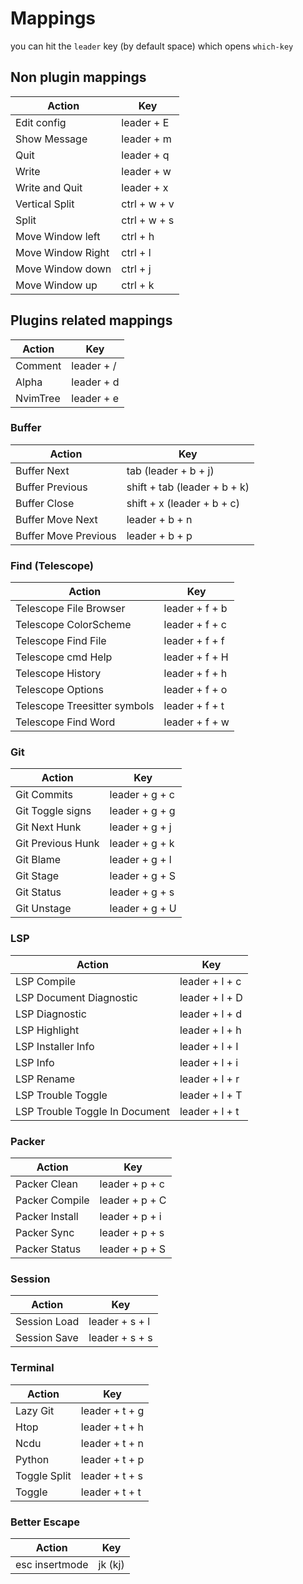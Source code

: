 # Mappings
you can hit the `leader` key (by default space) which opens `which-key`

## Non plugin mappings
| Action            | Key          |
| ----------------- | ------------ |
| Edit config       | leader + E   |
| Show Message      | leader + m   |
| Quit              | leader + q   |
| Write             | leader + w   |
| Write and Quit    | leader + x   |
| Vertical Split    | ctrl + w + v |
| Split             | ctrl + w + s |
| Move Window left  | ctrl + h     |
| Move Window Right | ctrl + l     |
| Move Window down  | ctrl + j     |
| Move Window up    | ctrl + k     |

## Plugins related mappings
| Action   | Key        |
| -------- | ---------- |
| Comment  | leader + / |
| Alpha    | leader + d |
| NvimTree | leader + e |

### Buffer
| Action               | Key                           |
| -------------------- | ----------------------------- |
| Buffer Next          | tab  (leader + b + j)         |
| Buffer Previous      | shift + tab  (leader + b + k) |
| Buffer Close         | shift + x (leader + b + c)    |
| Buffer Move Next     | leader + b + n                |
| Buffer Move Previous | leader + b + p                |

### Find (Telescope)
| Action                       | Key            |
| ---------------------------- | -------------- |
| Telescope File Browser       | leader + f + b |
| Telescope ColorScheme        | leader + f + c |
| Telescope Find File          | leader + f + f |
| Telescope cmd Help           | leader + f + H |
| Telescope History            | leader + f + h |
| Telescope Options            | leader + f + o |
| Telescope Treesitter symbols | leader + f + t |
| Telescope Find Word          | leader + f + w |

### Git
| Action            | Key            |
| ----------------- | -------------- |
| Git Commits       | leader + g + c |
| Git Toggle signs  | leader + g + g |
| Git Next Hunk     | leader + g + j |
| Git Previous Hunk | leader + g + k |
| Git Blame         | leader + g + l |
| Git Stage         | leader + g + S |
| Git Status        | leader + g + s |
| Git Unstage       | leader + g + U |

### LSP
| Action                         | Key            |
| ------------------------------ | -------------- |
| LSP Compile                    | leader + l + c |
| LSP Document Diagnostic        | leader + l + D |
| LSP Diagnostic                 | leader + l + d |
| LSP Highlight                  | leader + l + h |
| LSP Installer Info             | leader + l + I |
| LSP Info                       | leader + l + i |
| LSP Rename                     | leader + l + r |
| LSP Trouble Toggle             | leader + l + T |
| LSP Trouble Toggle In Document | leader + l + t |

### Packer
| Action         | Key            |
| -------------- | -------------- |
| Packer Clean   | leader + p + c |
| Packer Compile | leader + p + C |
| Packer Install | leader + p + i |
| Packer Sync    | leader + p + s |
| Packer Status  | leader + p + S |

### Session
| Action       | Key            |
| ------------ | -------------- |
| Session Load | leader + s + l |
| Session Save | leader + s + s |

### Terminal
| Action       | Key            |
| ------------ | -------------- |
| Lazy Git     | leader + t + g |
| Htop         | leader + t + h |
| Ncdu         | leader + t + n |
| Python       | leader + t + p |
| Toggle Split | leader + t + s |
| Toggle       | leader + t + t |

### Better Escape
| Action         | Key     |
| -------------- | ------- |
| esc insertmode | jk (kj) |
